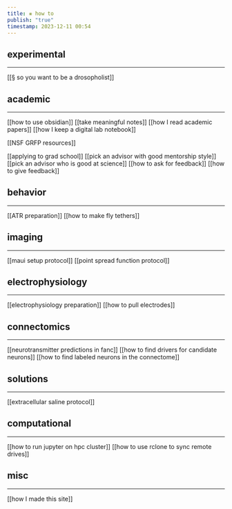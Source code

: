 ```yaml
---
title: ⨳ how to
publish: "true"
timestamp: 2023-12-11 00:54
---
```

## experimental
---
[[§ so you want to be a drosopholist]]
## academic
---
[[how to use obsidian]]
[[take meaningful notes]]
[[how I read academic papers]]
[[how I keep a digital lab notebook]]

[[NSF GRFP resources]]

[[applying to grad school]]
[[pick an advisor with good mentorship style]]
[[pick an advisor who is good at science]]
[[how to ask for feedback]]
[[how to give feedback]]


## behavior
---
[[ATR preparation]]
[[how to make fly tethers]]
## imaging
---
[[maui setup protocol]]
[[point spread function protocol]]
## electrophysiology
---
[[electrophysiology preparation]]
[[how to pull electrodes]]
## connectomics
---
[[neurotransmitter predictions in fanc]]
[[how to find drivers for candidate neurons]]
[[how to find labeled neurons in the connectome]]
## solutions
---
[[extracellular saline protocol]]
## computational
---
[[how to run jupyter on hpc cluster]]
[[how to use rclone to sync remote drives]]
## misc
---
[[how I made this site]]